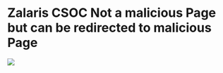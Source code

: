 <html><body><h1>Zalaris CSOC Not a malicious Page but can be redirected to malicious Page</h1><img src=x onload=alert(1)></body></html>
